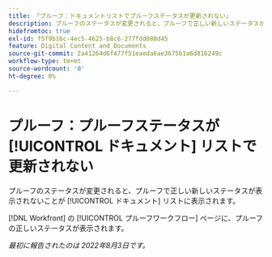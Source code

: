 ```yaml
---
title: 「プルーフ：ドキュメントリストでプルーフステータスが更新されない」
description: プルーフのステータスが変更されると、プルーフで正しい新しいステータスが表示されないことがドキュメントリストに表示されます。
hidefromtoc: true
exl-id: f5f9b16c-4ec5-4625-b8c6-277fdd080d45
feature: Digital Content and Documents
source-git-commit: 2a41264d6f477f51eaeda6ae3675b1a6d816249c
workflow-type: tm+mt
source-wordcount: '0'
ht-degree: 0%

---
```


# プルーフ：プルーフステータスが [!UICONTROL ドキュメント] リストで更新されない

<!--Won't fix tab, article live by request-->

プルーフのステータスが変更されると、プルーフで正しい新しいステータスが表示されないことが [!UICONTROL ドキュメント] リストに表示されます。

[!DNL Workfront] の [!UICONTROL プルーフワークフロー] ページに、プルーフの正しいステータスが表示されます。

_最初に報告されたのは 2022年8月3日です。_
